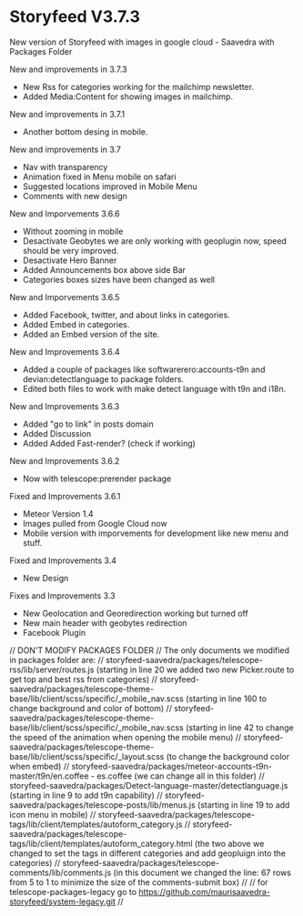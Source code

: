 # Storyfeed V3.7.3
New version of Storyfeed with images in google cloud - Saavedra with Packages Folder

New and improvements in 3.7.3
- New Rss for categories working for the mailchimp newsletter.
- Added Media:Content for showing images in mailchimp.

New and improvements in 3.7.1
- Another bottom desing in mobile.

New and improvements in 3.7
- Nav with transparency
- Animation fixed in Menu mobile on safari
- Suggested locations improved in Mobile Menu
- Comments with new design

New and Imporvements 3.6.6
- Without zooming in mobile
- Desactivate Geobytes we are only working with geoplugin now, speed should be very improved.
- Desactivate Hero Banner
- Added Announcements box above side Bar
- Categories boxes sizes have been changed as well

New and Imporvements 3.6.5
- Added Facebook, twitter, and about links in categories.
- Added Embed in categories.
- Added an Embed version of the site.

New and Improvements 3.6.4
- Added a couple of packages like softwarerero:accounts-t9n and devian:detectlanguage to package folders.
- Edited both files to work with make detect language with t9n and i18n.

New and Improvements 3.6.3
- Added "go to link" in posts domain
- Added Discussion
- Added Added Fast-render? (check if working)

New and Improvements 3.6.2
- Now with telescope:prerender package

Fixed and Improvements 3.6.1
- Meteor Version 1.4
- Images pulled from Google Cloud now
- Mobile version with imporvements for development like new menu and stuff.

Fixed and Improvements 3.4
- New Design

Fixes and Improvements 3.3
- New Geolocation and Georedirection working but turned off
- New main header with geobytes redirection
- Facebook Plugin


// DON'T MODIFY PACKAGES FOLDER
// The only documents we modified in packages folder are:
// storyfeed-saavedra/packages/telescope-rss/lib/server/routes.js  (starting in line 20 we added two new Picker.route to get top and best rss from categories)
// storyfeed-saavedra/packages/telescope-theme-base/lib/client/scss/specific/_mobile_nav.scss (starting in line 160 to change background and color of bottom)
// storyfeed-saavedra/packages/telescope-theme-base/lib/client/scss/specific/_mobile_nav.scss (starting in line 42 to change the speed of the animation when opening the mobile menu)
// storyfeed-saavedra/packages/telescope-theme-base/lib/client/scss/specific/_layout.scss (to change the background color when embed)
// storyfeed-saavedra/packages/meteor-accounts-t9n-master/t9n/en.coffee - es.coffee (we can change all in this folder)
// storyfeed-saavedra/packages/Detect-language-master/detectlanguage.js  (starting in line 9 to add t9n capability)
// storyfeed-saavedra/packages/telescope-posts/lib/menus.js  (starting in line 19 to add icon menu in mobile)
// storyfeed-saavedra/packages/telescope-tags/lib/client/templates/autoform_category.js
// storyfeed-saavedra/packages/telescope-tags/lib/client/templates/autoform_category.html (the two above we changed to set the tags in different categories and add geopluign into the categories)
// storyfeed-saavedra/packages/telescope-comments/lib/comments.js (in this document we changed the line: 67 rows from 5 to 1 to minimize the size of the comments-submit box)
// 
// for telescope-packages-legacy go to https://github.com/maurisaavedra-storyfeed/system-legacy.git
// 

